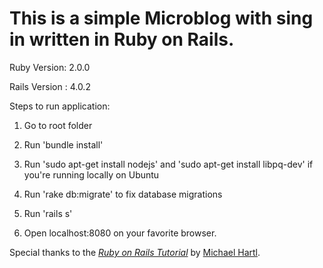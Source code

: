 # This is a simple Microblog with sing in written in Ruby on Rails.


Ruby Version: 2.0.0

Rails Version : 4.0.2

Steps to run application:

1) Go to root folder

2) Run 'bundle install'

3) Run 'sudo apt-get install nodejs' and 'sudo apt-get install libpq-dev' if you're running locally on Ubuntu

4) Run 'rake db:migrate' to fix database migrations

4) Run 'rails s'

5) Open localhost:8080 on your favorite browser.

Special thanks to 
the [*Ruby on Rails Tutorial*](http://railstutorial.org/)
by [Michael Hartl](http://michaelhartl.com/).
